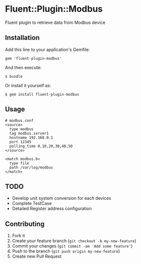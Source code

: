 # Fluent::Plugin::Modbus

Fluent plugin to retrieve data from Modbus device 

## Installation

Add this line to your application's Gemfile:

    gem 'fluent-plugin-modbus'

And then execute:

    $ bundle

Or install it yourself as:

    $ gem install fluent-plugin-modbus

## Usage

    # modbus.conf
    <source>
      type modbus
      tag modbus.server1
      hostname 192.168.0.1
      port 12345 
      polling_time 0,10,20,30,40,50
    </source>

    <match modbus.b>
      type file
      path /var/log/modbus
    </match>

## TODO

* Develop unit system conversion for each devices
* Complete TestCase
* Detailed Register address configuration

## Contributing

1. Fork it
2. Create your feature branch (`git checkout -b my-new-feature`)
3. Commit your changes (`git commit -am 'Add some feature'`)
4. Push to the branch (`git push origin my-new-feature`)
5. Create new Pull Request
